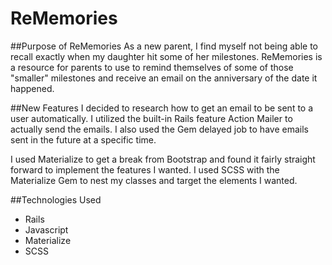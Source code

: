 # ReMemories

##Purpose of ReMemories
As a new parent, I find myself not being able to recall exactly when my daughter hit some of her milestones.  ReMemories is a resource for parents to use to remind themselves of some of those "smaller" milestones and receive an email on the anniversary of the date it happened.

##New Features
I decided to research how to get an email to be sent to a user automatically.  I utilized the built-in Rails feature Action Mailer to actually send the emails.  I also used the Gem delayed job to have emails sent in the future at a specific time.

I used Materialize to get a break from Bootstrap and found it fairly straight forward to implement the features I wanted.  I used SCSS with the Materialize Gem to nest my classes and target the elements I wanted.

##Technologies Used
- Rails
- Javascript
- Materialize
- SCSS
